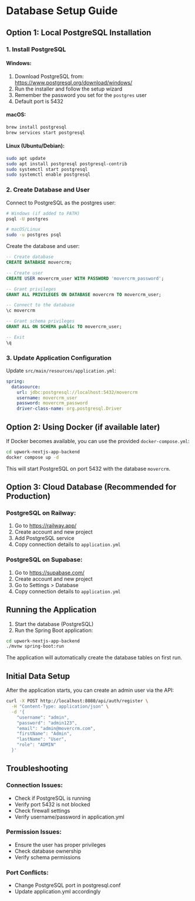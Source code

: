 # Database Setup Guide

## Option 1: Local PostgreSQL Installation

### 1. Install PostgreSQL

#### Windows:
1. Download PostgreSQL from: https://www.postgresql.org/download/windows/
2. Run the installer and follow the setup wizard
3. Remember the password you set for the `postgres` user
4. Default port is 5432

#### macOS:
```bash
brew install postgresql
brew services start postgresql
```

#### Linux (Ubuntu/Debian):
```bash
sudo apt update
sudo apt install postgresql postgresql-contrib
sudo systemctl start postgresql
sudo systemctl enable postgresql
```

### 2. Create Database and User

Connect to PostgreSQL as the postgres user:

```bash
# Windows (if added to PATH)
psql -U postgres

# macOS/Linux
sudo -u postgres psql
```

Create the database and user:

```sql
-- Create database
CREATE DATABASE movercrm;

-- Create user
CREATE USER movercrm_user WITH PASSWORD 'movercrm_password';

-- Grant privileges
GRANT ALL PRIVILEGES ON DATABASE movercrm TO movercrm_user;

-- Connect to the database
\c movercrm

-- Grant schema privileges
GRANT ALL ON SCHEMA public TO movercrm_user;

-- Exit
\q
```

### 3. Update Application Configuration

Update `src/main/resources/application.yml`:

```yaml
spring:
  datasource:
    url: jdbc:postgresql://localhost:5432/movercrm
    username: movercrm_user
    password: movercrm_password
    driver-class-name: org.postgresql.Driver
```

## Option 2: Using Docker (if available later)

If Docker becomes available, you can use the provided `docker-compose.yml`:

```bash
cd upwork-nextjs-app-backend
docker compose up -d
```

This will start PostgreSQL on port 5432 with the database `movercrm`.

## Option 3: Cloud Database (Recommended for Production)

### PostgreSQL on Railway:
1. Go to https://railway.app/
2. Create account and new project
3. Add PostgreSQL service
4. Copy connection details to `application.yml`

### PostgreSQL on Supabase:
1. Go to https://supabase.com/
2. Create account and new project
3. Go to Settings > Database
4. Copy connection details to `application.yml`

## Running the Application

1. Start the database (PostgreSQL)
2. Run the Spring Boot application:

```bash
cd upwork-nextjs-app-backend
./mvnw spring-boot:run
```

The application will automatically create the database tables on first run.

## Initial Data Setup

After the application starts, you can create an admin user via the API:

```bash
curl -X POST http://localhost:8080/api/auth/register \
  -H "Content-Type: application/json" \
  -d '{
    "username": "admin",
    "password": "admin123",
    "email": "admin@movercrm.com",
    "firstName": "Admin",
    "lastName": "User",
    "role": "ADMIN"
  }'
```

## Troubleshooting

### Connection Issues:
- Check if PostgreSQL is running
- Verify port 5432 is not blocked
- Check firewall settings
- Verify username/password in application.yml

### Permission Issues:
- Ensure the user has proper privileges
- Check database ownership
- Verify schema permissions

### Port Conflicts:
- Change PostgreSQL port in postgresql.conf
- Update application.yml accordingly 